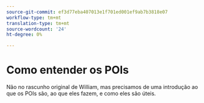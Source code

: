 ```yaml
---
source-git-commit: ef3d77eba407013e1f701ed001ef9ab7b3818e07
workflow-type: tm+mt
translation-type: tm+mt
source-wordcount: '24'
ht-degree: 0%

---
```

# Como entender os POIs

Não no rascunho original de William, mas precisamos de uma introdução ao que os POIs são, ao que eles fazem, e como eles são úteis.

